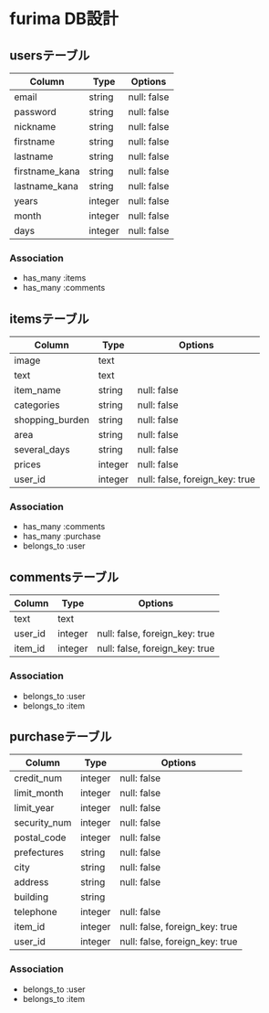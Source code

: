 # furima DB設計

## usersテーブル
|Column|Type|Options|
|------|----|-------|
|email|string|null: false|
|password|string|null: false|
|nickname|string|null: false|
|firstname|string|null: false|
|lastname|string|null: false|
|firstname_kana|string|null: false|
|lastname_kana|string|null: false|
|years|integer|null: false|
|month|integer|null: false|
|days|integer|null: false|
### Association
- has_many :items
- has_many :comments

## itemsテーブル
|Column|Type|Options|
|------|----|-------|
|image|text||
|text|text||
|item_name|string|null: false|
|categories|string|null: false|
|shopping_burden|string|null: false|
|area|string|null: false|
|several_days|string|null: false|
|prices|integer|null: false|
|user_id|integer|null: false, foreign_key: true|
### Association
- has_many :comments
- has_many :purchase
- belongs_to :user

## commentsテーブル
|Column|Type|Options|
|------|----|-------|
|text|text||
|user_id|integer|null: false, foreign_key: true|
|item_id|integer|null: false, foreign_key: true|
### Association
- belongs_to :user
- belongs_to :item

## purchaseテーブル
|Column|Type|Options|
|------|----|-------|
|credit_num|integer|null: false|
|limit_month|integer|null: false|
|limit_year|integer|null: false|
|security_num|integer|null: false|
|postal_code|integer|null: false|
|prefectures|string|null: false|
|city|string|null: false|
|address|string|null: false|
|building|string||
|telephone|integer|null: false|
|item_id|integer|null: false, foreign_key: true|
|user_id|integer|null: false, foreign_key: true|
### Association
- belongs_to :user
- belongs_to :item